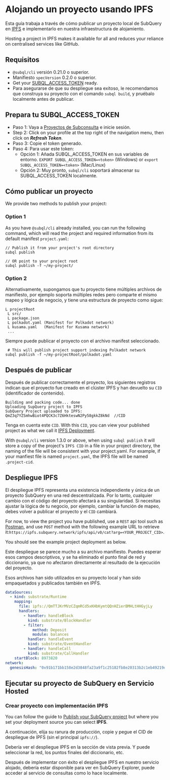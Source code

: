# Alojando un proyecto usando IPFS

Esta guía trabaja a través de cómo publicar un proyecto local de SubQuery en [IPFS](https://ipfs.io/) e implementarlo en nuestra infraestructura de alojamiento.

Hosting a project in IPFS makes it available for all and reduces your reliance on centralised services like GitHub.

## Requisitos

- `@subql/cli` versión 0.21.0 o superior.
- Manifiesto `specVersion` 0.2.0 o superior.
- Get your [SUBQL_ACCESS_TOKEN](ipfs.md#prepare-your-subql-access-token) ready.
- Para asegurarse de que su despliegue sea exitoso, le recomendamos que construya su proyecto con el comando `subql build`, y pruébalo localmente antes de publicar.

## Prepara tu SUBQL_ACCESS_TOKEN

- Paso 1: Vaya a [Proyectos de Subconsulta](https://project.subquery.network/) e inicie sesión.
- Step 2: Click on your profile at the top right of the navigation menu, then click on **_Refresh Token_**.
- Paso 3: Copie el token generado.
- Paso 4: Para usar este token:
  - Opción 1: Añada SUBQL_ACCESS_TOKEN en sus variables de entorno. `EXPORT SUBQL_ACCESS_TOKEN=<token>` (Windows) or `export SUBQL_ACCESS_TOKEN=<token>` (Mac/Linux)
  - Opción 2: Muy pronto, `subql/cli` soportará almacenar su SUBQL_ACCESS_TOKEN localmente.

## Cómo publicar un proyecto

We provide two methods to publish your project:

### Option 1

As you have `@subql/cli` already installed, you can run the following command, which will read the project and required information from its default manifest `project.yaml`:

```
// Publish it from your project's root directory
subql publish

// OR point to your project root
subql publish -f ~/my-project/
```

### Option 2

Alternativamente, supongamos que tu proyecto tiene múltiples archivos de manifiesto, por ejemplo soporta múltiples redes pero comparte el mismo mapeo y lógica de negocio, y tiene una estructura de proyecto como sigue:

```
L projectRoot
 L src/
 L package.json
 L polkadot.yaml (Manifest for Polkadot network)
 L kusama.yaml   (Manifest for Kusama network)
 ...
```

Siempre puede publicar el proyecto con el archivo manifest seleccionado.

```
 # This will publish project support indexing Polkadot network
subql publish -f ~/my-projectRoot/polkadot.yaml
```

## Después de publicar

Después de publicar correctamente el proyecto, los siguientes registros indican que el proyecto fue creado en el clúster IPFS y han devuelto su `CID` (identificador de contenido).

```
Building and packing code... done
Uploading SupQuery project to IPFS
SubQuery Project uploaded to IPFS: QmZ3q7YZSmhwBiot4PQCK3c7Z6HkteswN2Py58gkkZ8kNd  //CID
```

Tenga en cuenta este `CID`. With this `CID`, you can view your published project as what we call it [IPFS Deployment](ipfs.md#ipfs-deployment).

With `@subql/cli` version 1.3.0 or above, when using `subql publish` it will store a copy of the project's `IPFS CID` in a file in your project directory, the naming of the file will be consistent with your project.yaml. For example, if your manfiest file is named `project.yaml`, the IPFS file will be named  `.project-cid`.

## Despliegue IPFS

El despliegue IPFS representa una existencia independiente y única de un proyecto SubQuery en una red descentralizada. Por lo tanto, cualquier cambio con el código del proyecto afectará a su singularidad. Si necesitas ajustar la lógica de tu negocio, por ejemplo, cambiar la función de mapeo, debes volver a publicar el proyecto y el `CID` cambiará.

For now, to view the project you have published, use a `REST` api tool such as [Postman](https://web.postman.co/), and use `POST` method with the following example URL to retrieve it:`https://ipfs.subquery.network/ipfs/api/v0/cat?arg=<YOUR_PROJECT_CID>`.

You should see the example project deployment as below.

Este despliegue se parece mucho a su archivo manifiesto. Puedes esperar esos campos descriptivos, y se ha eliminado el punto final de red y diccionario, ya que no afectaron directamente al resultado de la ejecución del proyecto.

Esos archivos han sido utilizados en su proyecto local y han sido empaquetados y publicados también en IPFS.

```yaml
dataSources:
  - kind: substrate/Runtime
    mapping:
      file: ipfs://QmTTJKrMVzCZqmRCd5xKHbKymtQQnHZierBMHLtHHGyjLy
      handlers:
        - handler: handleBlock
          kind: substrate/BlockHandler
        - filter:
            method: Deposit
            module: balances
          handler: handleEvent
          kind: substrate/EventHandler
        - handler: handleCall
          kind: substrate/CallHandler
    startBlock: 8973820
network:
  genesisHash: "0x91b171bb158e2d3848fa23a9f1c25182fb8e20313b2c1eb49219da7a70ce90c3"
```

## Ejecutar su proyecto de SubQuery en Servicio Hosted

### Crear proyecto con implementación IPFS

You can follow the guide to [Publish your SubQuery project](../run_publish/publish.md) but where you set your deployment source you can select **IPFS**.

A continuación, elija su ranura de producción, copie y pegue el CID de despliegue de IPFS (sin el principal `ipfs://`).

Debería ver el despliegue IPFS en la sección de vista previa. Y puede seleccionar la red, los puntos finales del diccionario, etc.

Después de implementar con éxito el despliegue IPFS en nuestro servicio alojado, debería estar disponible para ver en SubQuery Explorer, puede acceder al servicio de consultas como lo hace localmente.
